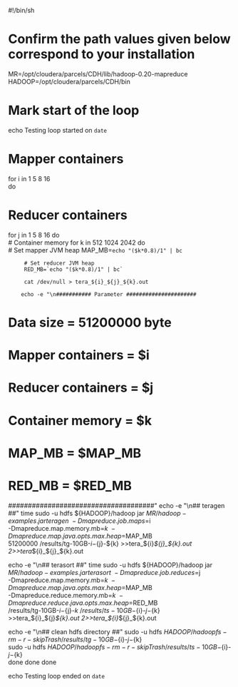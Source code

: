 #!/bin/sh
# Confirm the path values given below correspond to your installation

MR=/opt/cloudera/parcels/CDH/lib/hadoop-0.20-mapreduce
HADOOP=/opt/cloudera/parcels/CDH/bin

# Mark start of the loop
echo Testing loop started on `date`


# Mapper containers
for i in 1 5 8 16    
do
   # Reducer containers
   for j in 1 5 8 16
   do                 
      # Container memory
      for k in 512 1024 2042
      do                         
         # Set mapper JVM heap 
         MAP_MB=`echo "($k*0.8)/1" | bc` 

         # Set reducer JVM heap 
         RED_MB=`echo "($k*0.8)/1" | bc` 

         cat /dev/null > tera_${i}_${j}_${k}.out

        echo -e "\n########### Parameter ######################
# Data size = 51200000 byte
# Mapper containers = $i
# Reducer containers = $j
# Container memory = $k
# MAP_MB = $MAP_MB
# RED_MB = $RED_MB
#####################################"
echo -e "\n## teragen ##"
        time sudo -u hdfs ${HADOOP}/hadoop jar ${MR}/hadoop-examples.jar teragen \
                     -Dmapreduce.job.maps=$i \
                     -Dmapreduce.map.memory.mb=$k \
                     -Dmapreduce.map.java.opts.max.heap=$MAP_MB \
                     51200000 /results/tg-10GB-${i}-${j}-${k} >>tera_${i}_${j}_${k}.out 2>>tera_${i}_${j}_${k}.out

echo -e "\n## terasort ##"
        time sudo -u hdfs ${HADOOP}/hadoop jar $MR/hadoop-examples.jar terasort \
                     -Dmapreduce.job.reduces=$j \
                     -Dmapreduce.map.memory.mb=$k \
                     -Dmapreduce.map.java.opts.max.heap=$MAP_MB \
                     -Dmapreduce.reduce.memory.mb=$k \
                     -Dmapreduce.reduce.java.opts.max.heap=$RED_MB \
	             /results/tg-10GB-${i}-${j}-${k}  \
                     /results/ts-10GB-${i}-${j}-${k} >>tera_${i}_${j}_${k}.out 2>>tera_${i}_${j}_${k}.out

echo -e "\n## clean hdfs directory ##"
        sudo -u hdfs $HADOOP/hadoop fs -rm -r -skipTrash /results/tg-10GB-${i}-${j}-${k}                         
        sudo -u hdfs $HADOOP/hadoop fs -rm -r -skipTrash /results/ts-10GB-${i}-${j}-${k}                 
      done
   done
done

echo Testing loop ended on `date`
